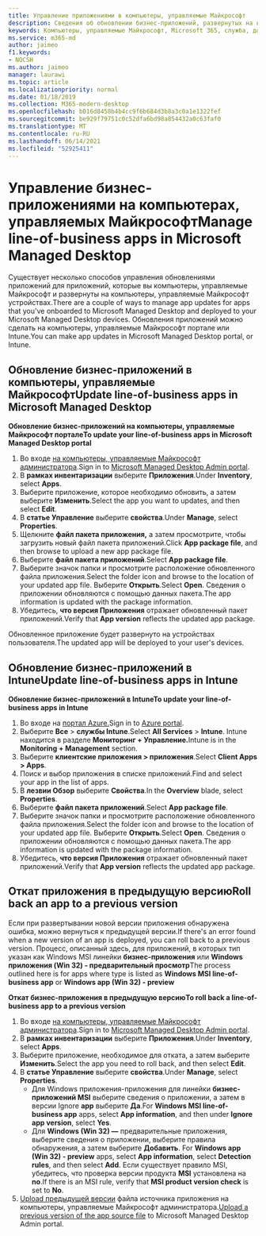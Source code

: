 ```yaml
---
title: Управление приложениями в компьютеры, управляемые Майкрософт
description: Сведения об обновлении бизнес-приложений, развернутых на компьютеры, управляемые Майкрософт устройствах
keywords: Компьютеры, управляемые Майкрософт, Microsoft 365, служба, документация
ms.service: m365-md
author: jaimeo
f1.keywords:
- NOCSH
ms.author: jaimeo
manager: laurawi
ms.topic: article
ms.localizationpriority: normal
ms.date: 01/18/2019
ms.collection: M365-modern-desktop
ms.openlocfilehash: b016d8458b4b4cc9f6b684d3b8a3c0a1e1322fef
ms.sourcegitcommit: be929f79751c0c52dfa6bd98a854432a0c63faf0
ms.translationtype: MT
ms.contentlocale: ru-RU
ms.lasthandoff: 06/14/2021
ms.locfileid: "52925411"
---
```

# <a name="manage-line-of-business-apps-in-microsoft-managed-desktop"></a><span data-ttu-id="e0db5-104">Управление бизнес-приложениями на компьютерах, управляемых Майкрософт</span><span class="sxs-lookup"><span data-stu-id="e0db5-104">Manage line-of-business apps in Microsoft Managed Desktop</span></span>

<!--Application management -->

<span data-ttu-id="e0db5-105">Существует несколько способов управления обновлениями приложений для приложений, которые вы компьютеры, управляемые Майкрософт и развернуты на компьютеры, управляемые Майкрософт устройствах.</span><span class="sxs-lookup"><span data-stu-id="e0db5-105">There are a couple of ways to manage app updates for apps that you've onboarded to Microsoft Managed Desktop and deployed to your Microsoft Managed Desktop devices.</span></span> <span data-ttu-id="e0db5-106">Обновления приложений можно сделать на компьютеры, управляемые Майкрософт портале или Intune.</span><span class="sxs-lookup"><span data-stu-id="e0db5-106">You can make app updates in Microsoft Managed Desktop portal, or Intune.</span></span> 

<span id="update-app-mmd" />

## <a name="update-line-of-business-apps-in-microsoft-managed-desktop"></a><span data-ttu-id="e0db5-107">Обновление бизнес-приложений в компьютеры, управляемые Майкрософт</span><span class="sxs-lookup"><span data-stu-id="e0db5-107">Update line-of-business apps in Microsoft Managed Desktop</span></span>

<span data-ttu-id="e0db5-108">**Обновление бизнес-приложений на компьютеры, управляемые Майкрософт портале**</span><span class="sxs-lookup"><span data-stu-id="e0db5-108">**To update your line-of-business apps in Microsoft Managed Desktop portal**</span></span>
1. <span data-ttu-id="e0db5-109">Во входе [на компьютеры, управляемые Майкрософт администратора](https://aka.ms/mmdportal).</span><span class="sxs-lookup"><span data-stu-id="e0db5-109">Sign in to [Microsoft Managed Desktop Admin portal](https://aka.ms/mmdportal).</span></span>
2. <span data-ttu-id="e0db5-110">В **рамках инвентаризации** выберите **Приложения**.</span><span class="sxs-lookup"><span data-stu-id="e0db5-110">Under **Inventory**, select **Apps**.</span></span>  
3. <span data-ttu-id="e0db5-111">Выберите приложение, которое необходимо обновить, а затем выберите **Изменить**.</span><span class="sxs-lookup"><span data-stu-id="e0db5-111">Select the app you want to updates, and then select **Edit**.</span></span>
4. <span data-ttu-id="e0db5-112">В **статье Управление** выберите **свойства**.</span><span class="sxs-lookup"><span data-stu-id="e0db5-112">Under **Manage**, select **Properties**.</span></span> 
5. <span data-ttu-id="e0db5-113">Щелкните **файл пакета приложения,** а затем просмотрите, чтобы загрузить новый файл пакета приложений.</span><span class="sxs-lookup"><span data-stu-id="e0db5-113">Click **App package file**, and then browse to upload a new app package file.</span></span>
6. <span data-ttu-id="e0db5-114">Выберите **файл пакета приложений**.</span><span class="sxs-lookup"><span data-stu-id="e0db5-114">Select **App package file**.</span></span>
7. <span data-ttu-id="e0db5-115">Выберите значок папки и просмотрите расположение обновленного файла приложения.</span><span class="sxs-lookup"><span data-stu-id="e0db5-115">Select the folder icon and browse to the location of your updated app file.</span></span> <span data-ttu-id="e0db5-116">Выберите **Открыть**.</span><span class="sxs-lookup"><span data-stu-id="e0db5-116">Select **Open**.</span></span> <span data-ttu-id="e0db5-117">Сведения о приложении обновляются с помощью данных пакета.</span><span class="sxs-lookup"><span data-stu-id="e0db5-117">The app information is updated with the package information.</span></span>
8. <span data-ttu-id="e0db5-118">Убедитесь, **что версия Приложения** отражает обновленный пакет приложений.</span><span class="sxs-lookup"><span data-stu-id="e0db5-118">Verify that **App version** reflects the updated app package.</span></span> 

<span data-ttu-id="e0db5-119">Обновленное приложение будет развернуто на устройствах пользователя.</span><span class="sxs-lookup"><span data-stu-id="e0db5-119">The updated app will be deployed to your user's devices.</span></span>

<span id="update-app-intune" />

## <a name="update-line-of-business-apps-in-intune"></a><span data-ttu-id="e0db5-120">Обновление бизнес-приложений в Intune</span><span class="sxs-lookup"><span data-stu-id="e0db5-120">Update line-of-business apps in Intune</span></span>

<span data-ttu-id="e0db5-121">**Обновление бизнес-приложений в Intune**</span><span class="sxs-lookup"><span data-stu-id="e0db5-121">**To update your line-of-business apps in Intune**</span></span>
1. <span data-ttu-id="e0db5-122">Во входе на [портал Azure.](https://portal.azure.com)</span><span class="sxs-lookup"><span data-stu-id="e0db5-122">Sign in to [Azure portal](https://portal.azure.com).</span></span>
2. <span data-ttu-id="e0db5-123">Выберите **Все**  >  **службы Intune**.</span><span class="sxs-lookup"><span data-stu-id="e0db5-123">Select **All Services** > **Intune**.</span></span> <span data-ttu-id="e0db5-124">Intune находится в разделе **Мониторинг + Управление.**</span><span class="sxs-lookup"><span data-stu-id="e0db5-124">Intune is in the **Monitoring + Management** section.</span></span>
3. <span data-ttu-id="e0db5-125">Выберите **клиентские приложения > приложения**.</span><span class="sxs-lookup"><span data-stu-id="e0db5-125">Select **Client Apps > Apps**.</span></span>
4. <span data-ttu-id="e0db5-126">Поиск и выбор приложения в списке приложений.</span><span class="sxs-lookup"><span data-stu-id="e0db5-126">Find and select your app in the list of apps.</span></span>
5. <span data-ttu-id="e0db5-127">В **лезвии Обзор** выберите **Свойства**.</span><span class="sxs-lookup"><span data-stu-id="e0db5-127">In the **Overview** blade, select **Properties**.</span></span>
6. <span data-ttu-id="e0db5-128">Выберите **файл пакета приложений**.</span><span class="sxs-lookup"><span data-stu-id="e0db5-128">Select **App package file**.</span></span>
7. <span data-ttu-id="e0db5-129">Выберите значок папки и просмотрите расположение обновленного файла приложения.</span><span class="sxs-lookup"><span data-stu-id="e0db5-129">Select the folder icon and browse to the location of your updated app file.</span></span> <span data-ttu-id="e0db5-130">Выберите **Открыть**.</span><span class="sxs-lookup"><span data-stu-id="e0db5-130">Select **Open**.</span></span> <span data-ttu-id="e0db5-131">Сведения о приложении обновляются с помощью данных пакета.</span><span class="sxs-lookup"><span data-stu-id="e0db5-131">The app information is updated with the package information.</span></span>
8. <span data-ttu-id="e0db5-132">Убедитесь, **что версия Приложения** отражает обновленный пакет приложений.</span><span class="sxs-lookup"><span data-stu-id="e0db5-132">Verify that **App version** reflects the updated app package.</span></span>

<span id="roll-back-app-mmd" />

## <a name="roll-back-an-app-to-a-previous-version"></a><span data-ttu-id="e0db5-133">Откат приложения в предыдущую версию</span><span class="sxs-lookup"><span data-stu-id="e0db5-133">Roll back an app to a previous version</span></span>

<span data-ttu-id="e0db5-134">Если при развертывании новой версии приложения обнаружена ошибка, можно вернуться к предыдущей версии.</span><span class="sxs-lookup"><span data-stu-id="e0db5-134">If there's an error found when a new version of an app is deployed, you can roll back to a previous version.</span></span> <span data-ttu-id="e0db5-135">Процесс, описанный здесь, для приложений, в которых тип указан как Windows MSI линейки **бизнес-приложения** или **Windows приложения (Win 32) - предварительный просмотр**</span><span class="sxs-lookup"><span data-stu-id="e0db5-135">The process outlined here is for apps where type is listed as **Windows MSI line-of-business app** or **Windows app (Win 32) - preview**</span></span>

<span data-ttu-id="e0db5-136">**Откат бизнес-приложения в предыдущую версию**</span><span class="sxs-lookup"><span data-stu-id="e0db5-136">**To roll back a line-of-business app to a previous version**</span></span>

1. <span data-ttu-id="e0db5-137">Во входе [на компьютеры, управляемые Майкрософт администратора](https://aka.ms/mmdportal).</span><span class="sxs-lookup"><span data-stu-id="e0db5-137">Sign in to [Microsoft Managed Desktop Admin portal](https://aka.ms/mmdportal).</span></span>
2. <span data-ttu-id="e0db5-138">В **рамках инвентаризации** выберите **Приложения**.</span><span class="sxs-lookup"><span data-stu-id="e0db5-138">Under **Inventory**, select **Apps**.</span></span>  
3. <span data-ttu-id="e0db5-139">Выберите приложение, необходимое для отката, а затем выберите **Изменить**.</span><span class="sxs-lookup"><span data-stu-id="e0db5-139">Select the app you need to roll back, and then select **Edit**.</span></span>
4. <span data-ttu-id="e0db5-140">В **статье Управление** выберите **свойства**.</span><span class="sxs-lookup"><span data-stu-id="e0db5-140">Under **Manage**, select **Properties**.</span></span> 
    - <span data-ttu-id="e0db5-141">Для Windows приложения-приложения для линейки **бизнес-приложений MSI** выберите сведения о приложении, а затем в версии Ignore **app** выберите **Да**.</span><span class="sxs-lookup"><span data-stu-id="e0db5-141">For **Windows MSI line-of-business app** apps, select **App information**, and then under **Ignore app version**, select **Yes**.</span></span>
    - <span data-ttu-id="e0db5-142">Для **Windows (Win 32) —** предварительные приложения, выберите сведения о приложении, выберите правила обнаружения, а затем выберите **Добавить**.  </span><span class="sxs-lookup"><span data-stu-id="e0db5-142">For **Windows app (Win 32) - preview** apps, select **App information**, select **Detection rules**, and then select **Add**.</span></span> 
    <span data-ttu-id="e0db5-143">Если существует правило MSI, убедитесь, что проверка версии продукта **MSI** установлена на **no**.</span><span class="sxs-lookup"><span data-stu-id="e0db5-143">If there is an MSI rule, verify that **MSI product version check** is set to **No**.</span></span>
5. <span data-ttu-id="e0db5-144">[Upload предыдущей версии](../get-started/deploy-apps.md) файла источника приложения на компьютеры, управляемые Майкрософт администратора.</span><span class="sxs-lookup"><span data-stu-id="e0db5-144">[Upload a previous version of the app source file](../get-started/deploy-apps.md) to Microsoft Managed Desktop Admin portal.</span></span>  

